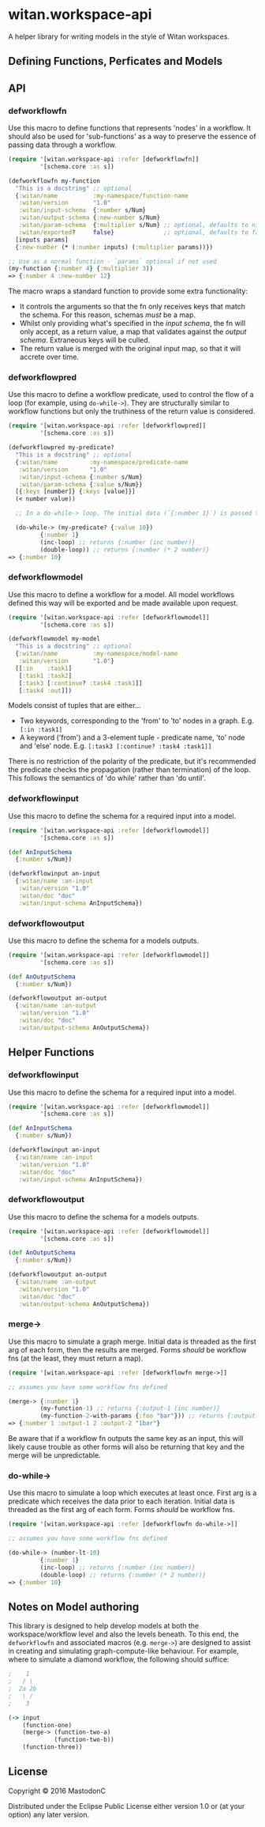 # witan.workspace-api

A helper library for writing models in the style of Witan workspaces.

## Defining Functions, Perficates and Models

## API

### defworkflowfn

Use this macro to define functions that represents 'nodes' in a workflow. It should also be used for 'sub-functions' as a way to preserve the essence of passing data through a workflow.

```clojure
(require '[witan.workspace-api :refer [defworkflowfn]]
         '[schema.core :as s])

(defworkflowfn my-function
  "This is a docstring" ;; optional
  {:witan/name          :my-namespace/function-name
   :witan/version       "1.0"
   :witan/input-schema  {:number s/Num}
   :witan/output-schema {:new-number s/Num}
   :witan/param-schema  {:multiplier s/Num} ;; optional, defaults to nil
   :witan/exported?     false}              ;; optional, defaults to false
  [inputs params]
  {:new-number (* (:number inputs) (:multiplier params))})

;; Use as a normal function - `params` optional if not used
(my-function {:number 4} {:multiplier 3))
=> {:number 4 :new-number 12}
```

The macro wraps a standard function to provide some extra functionality:

* It controls the arguments so that the fn only receives keys that match the schema. For this reason, schemas *must* be a map.
* Whilst only providing what's specified in the _input schema_, the fn will only accept, as a return value, a map that validates against the _output schema_. Extraneous keys will be culled.
* The return value is merged with the original input map, so that it will accrete over time.

### defworkflowpred

Use this macro to define a workflow predicate, used to control the flow of a loop (for example, using `do-while->`). They are structurally similar to workflow functions but only the truthiness of the return value is considered.

```clojure
(require '[witan.workspace-api :refer [defworkflowpred]]
         '[schema.core :as s])

(defworkflowpred my-predicate?
  "This is a docstring" ;; optional
  {:witan/name         :my-namespace/predicate-name
   :witan/version      "1.0"
   :witan/input-schema {:number s/Num}
   :witan/param-schema {:value s/Num}}
  [{:keys [number]} {:keys [value]}]
  (< number value))

  ;; In a do-while-> loop. The initial data (`{:number 1}`) is passed to the predicate via thread-first.

  (do-while-> (my-predicate? {:value 10})
         {:number 1}
         (inc-loop) ;; returns {:number (inc number)}
         (double-loop)) ;; returns {:number (* 2 number)}
=> {:number 10}
```

### defworkflowmodel

Use this macro to define a workflow for a model. All model workflows defined this way will be exported and be made available upon request.

```clojure
(require '[witan.workspace-api :refer [defworkflowmodel]]
         '[schema.core :as s])

(defworkflowmodel my-model
  "This is a docstring" ;; optional
  {:witan/name          :my-namespace/model-name
   :witan/version       "1.0"}
  [[:in    :task1]
   [:task1 :task2]
   [:task3 [:continue? :task4 :task1]]
   [:task4 :out]])
```

Models consist of tuples that are either...
* Two keywords, corresponding to the 'from' to 'to' nodes in a graph. E.g. `[:in :task1]`
* A keyword ('from') and a 3-element tuple - predicate name, 'to' node and 'else' node. E.g. `[:task3 [:continue? :task4 :task1]]`

There is no restriction of the polarity of the predicate, but it's recommended the predicate checks the propagation (rather than termination) of the loop. This follows the semantics of 'do while' rather than 'do until'.

### defworkflowinput

Use this macro to define the schema for a required input into a model.

```clojure
(require '[witan.workspace-api :refer [defworkflowmodel]]
         '[schema.core :as s])

(def AnInputSchema
  {:number s/Num})

(defworkflowinput an-input
  {:witan/name :an-input
   :witan/version "1.0"
   :witan/doc "doc"
   :witan/input-schema AnInputSchema})
```

### defworkflowoutput

Use this macro to define the schema for a models outputs.

```clojure
(require '[witan.workspace-api :refer [defworkflowmodel]]
         '[schema.core :as s])

(def AnOutputSchema
  {:number s/Num})

(defworkflowoutput an-output
  {:witan/name :an-output
   :witan/version "1.0"
   :witan/doc "doc"
   :witan/output-schema AnOutputSchema})
```

## Helper Functions

### defworkflowinput

Use this macro to define the schema for a required input into a model.

```clojure
(require '[witan.workspace-api :refer [defworkflowmodel]]
         '[schema.core :as s])

(def AnInputSchema
  {:number s/Num})

(defworkflowinput an-input
  {:witan/name :an-input
   :witan/version "1.0"
   :witan/doc "doc"
   :witan/input-schema AnInputSchema})
```

### defworkflowoutput

Use this macro to define the schema for a models outputs.

```clojure
(require '[witan.workspace-api :refer [defworkflowmodel]]
         '[schema.core :as s])

(def AnOutputSchema
  {:number s/Num})

(defworkflowoutput an-output
  {:witan/name :an-output
   :witan/version "1.0"
   :witan/doc "doc"
   :witan/output-schema AnOutputSchema})
```

### merge->

Use this macro to simulate a graph merge. Initial data is threaded as the first arg of each form, then the results are merged. Forms *should* be workflow fns (at the least, they must return a map).

```clojure
(require '[witan.workspace-api :refer [defworkflowfn merge->]]

;; assumes you have some workflow fns defined

(merge-> {:number 1}
         (my-function-1) ;; returns {:output-1 (inc number)}
         (my-function-2-with-params {:foo "bar"})) ;; returns {:output-2 (str number foo)}
=> {:number 1 :output-1 2 :output-2 "1bar"}

```

Be aware that if a workflow fn outputs the same key as an input, this will likely cause trouble as other forms will also be returning that key and the merge will be unpredictable.

### do-while->

Use this macro to simulate a loop which executes at least once. First arg is a predicate which receives the data prior to each iteration. Initial data is threaded as the first arg of each form. Forms *should* be workflow fns.

```clojure
(require '[witan.workspace-api :refer [defworkflowfn do-while->]]

;; assumes you have some workflow fns defined

(do-while-> (number-lt-10)
         {:number 1}
         (inc-loop) ;; returns {:number (inc number)}
         (double-loop) ;; returns {:number (* 2 number)}
=> {:number 10}
```

## Notes on Model authoring

This library is designed to help develop models at both the workspace/workflow level and also the levels beneath. To this end, the `defworkflowfn` and associated macros (e.g. `merge->`) are designed to assist in creating and simulating graph-compute-like behaviour. For example, where to simulate a diamond workflow, the following should suffice:

```clojure
;    1
;   / \
;  2a 2b
;   \ /
;    3

(-> input
    (function-one)
    (merge-> (function-two-a)
             (function-two-b))
    (function-three))
```

## License

Copyright © 2016 MastodonC

Distributed under the Eclipse Public License either version 1.0 or (at
your option) any later version.
